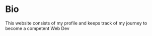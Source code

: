 # Bio
This website consists of my profile and keeps track of my journey to become a competent Web Dev
